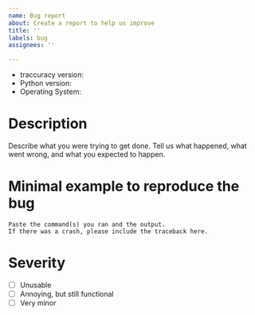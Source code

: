 ```yaml
---
name: Bug report
about: Create a report to help us improve
title: ''
labels: bug
assignees: ''

---
```


* traccuracy version:
* Python version:
* Operating System:

# Description

Describe what you were trying to get done.
Tell us what happened, what went wrong, and what you expected to happen.

# Minimal example to reproduce the bug

```
Paste the command(s) you ran and the output.
If there was a crash, please include the traceback here.
```

# Severity
- [ ] Unusable
- [ ] Annoying, but still functional
- [ ] Very minor
